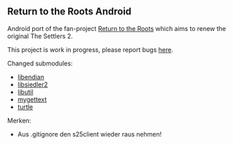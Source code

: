 ## Return to the Roots Android
Android port of the fan-project [Return to the Roots](https://github.com/Return-To-The-Roots/s25client) which aims to renew the original The Settlers 2. <br>

This project is work in progress, please report bugs [here](https://github.com/Farmer-Markus/s25rttr-android/issues). <br>


Changed submodules:

 - [libendian](https://github.com/Farmer-Markus/libendian)
 - [libsiedler2](https://github.com/Farmer-Markus/libsiedler2)
 - [libutil](https://github.com/Return-To-The-Roots/libutil)
 - [mygettext](https://github.com/Farmer-Markus/mygettext)
 - [turtle](https://github.com/Farmer-Markus/turtle)

Merken:

- Aus .gitignore den s25client wieder raus nehmen!